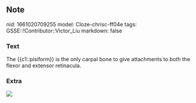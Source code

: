 ## Note
nid: 1661020709255
model: Cloze-chrisc-ff04e
tags: GSSE::!Contributor::Victor_Liu
markdown: false

### Text
The {{c1::pisiform}} is the only carpal bone to give attachments to both the flexor and extensor retinacula.

### Extra
<img src="paste-18ddec41fe09b731a010ccfe4bf4e3d72bd92939.jpg">
